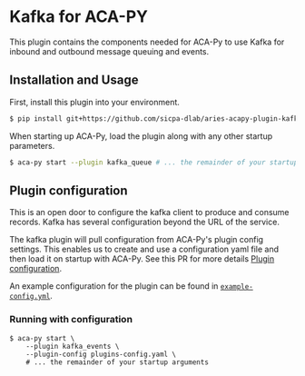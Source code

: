 # Kafka for ACA-PY

This plugin contains the components needed for ACA-Py to use Kafka for inbound
and outbound message queuing and events.

## Installation and Usage

First, install this plugin into your environment.

```sh
$ pip install git+https://github.com/sicpa-dlab/aries-acapy-plugin-kafka-events.git
```

When starting up ACA-Py, load the plugin along with any other startup
parameters.

```sh
$ aca-py start --plugin kafka_queue # ... the remainder of your startup arguments
```

## Plugin configuration

This is an open door to
configure the kafka client to produce and consume records. Kafka has several
configuration beyond the URL of the service. 

The kafka plugin will pull configuration from ACA-Py's plugin config settings.
This enables us to create and use a configuration yaml file and then load it on
startup with ACA-Py. See this PR for more details [Plugin
configuration](https://github.com/hyperledger/aries-cloudagent-python/pull/1226).

An example configuration for the plugin can be found in
[`example-config.yml`](./example-config.yml).

### Running with configuration

```shell
$ aca-py start \
    --plugin kafka_events \
    --plugin-config plugins-config.yaml \
    # ... the remainder of your startup arguments
```
